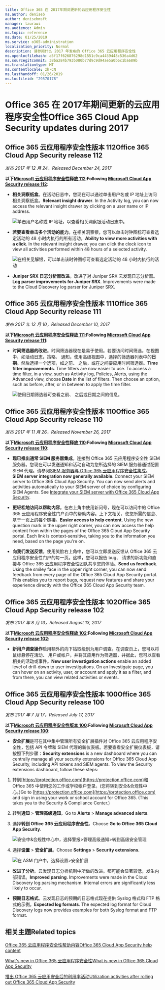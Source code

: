```yaml
---
title: Office 365 在 2017年期间更新的云应用程序安全性
ms.author: deniseb
author: denisebmsft
manager: laurawi
ms.audience: Admin
ms.topic: reference
ms.date: 01/25/2019
ms.service: o365-administration
localization_priority: Normal
description: 请参阅什么 2017 年发布的 Office 365 云应用程序安全性
ms.openlocfilehash: a5f17f626876298d1551c9ca4439448c536a4d62
ms.sourcegitcommit: 38ba284b793b080b77d9c9d94ae5a0b6c1ba689b
ms.translationtype: MT
ms.contentlocale: zh-CN
ms.lasthandoff: 01/26/2019
ms.locfileid: "29570178"
---
```

# <a name="office-365-cloud-app-security-updates-during-2017"></a><span data-ttu-id="4c9a4-103">Office 365 在 2017年期间更新的云应用程序安全性</span><span class="sxs-lookup"><span data-stu-id="4c9a4-103">Office 365 Cloud App Security updates during 2017</span></span>
    
## <a name="office-365-cloud-app-security-release-112"></a><span data-ttu-id="4c9a4-104">Office 365 云应用程序安全性版本 112</span><span class="sxs-lookup"><span data-stu-id="4c9a4-104">Office 365 Cloud App Security release 112</span></span>

<span data-ttu-id="4c9a4-105">*发布 2017 年 12 月 24，*</span><span class="sxs-lookup"><span data-stu-id="4c9a4-105">*Released December 24, 2017*</span></span> 
  
<span data-ttu-id="4c9a4-106">**以下[Microsoft 云应用程序安全性释放 112](https://docs.microsoft.com/cloud-app-security/release-notes#cloud-app-security-release-112)**:</span><span class="sxs-lookup"><span data-stu-id="4c9a4-106">**Following [Microsoft Cloud App Security release 112](https://docs.microsoft.com/cloud-app-security/release-notes#cloud-app-security-release-112)**:</span></span> 
  
- <span data-ttu-id="4c9a4-p101">**相关洞察纸盒**。在活动日志中，您现在可以通过单击用户名或 IP 地址上访问相关洞察纸盒。</span><span class="sxs-lookup"><span data-stu-id="4c9a4-p101">**Relevant insight drawer**. In the Activity log, you can now access the relevant insight drawer by clicking on a user name or IP address.</span></span> 
    
    ![单击用户名称或 IP 地址，以查看相关洞察银活动日志中。](media/8e32b3fa-8c0c-4c5e-b248-fe7d7e1b516d.png)
  
- <span data-ttu-id="4c9a4-p102">**若要查看单击多个活动的能力**。在相关洞察银，您可以单击时钟图标可查看选定活动的 48 小时内执行的所有活动。</span><span class="sxs-lookup"><span data-stu-id="4c9a4-p102">**Ability to view more activities with a click**. In the relevant insight drawer, you can click the clock icon to view all activities performed within 48 hours of a selected activity.</span></span> 
    
    ![在相关见解银，可以单击该时钟图标可查看选定活动的 48 小时内执行的活动](media/c6c96aa0-98e5-4205-8873-45f8d6fd0843.png)
  
- <span data-ttu-id="4c9a4-p103">**Juniper SRX 日志分析器改进**。改进了对 Juniper SRX 云发现日志分析器。</span><span class="sxs-lookup"><span data-stu-id="4c9a4-p103">**Log parser improvements for Juniper SRX**. Improvements were made to the Cloud Discovery log parser for Juniper SRX.</span></span> 
    
## <a name="office-365-cloud-app-security-release-111"></a><span data-ttu-id="4c9a4-115">Office 365 云应用程序安全性版本 111</span><span class="sxs-lookup"><span data-stu-id="4c9a4-115">Office 365 Cloud App Security release 111</span></span>

<span data-ttu-id="4c9a4-116">*发布 2017 年 12 月 10，*</span><span class="sxs-lookup"><span data-stu-id="4c9a4-116">*Released December 10, 2017*</span></span> 
  
<span data-ttu-id="4c9a4-117">**以下[Microsoft 云应用程序安全性释放 111](https://docs.microsoft.com/cloud-app-security/release-notes#cloud-app-security-release-111)**:</span><span class="sxs-lookup"><span data-stu-id="4c9a4-117">**Following [Microsoft Cloud App Security release 111](https://docs.microsoft.com/cloud-app-security/release-notes#cloud-app-security-release-111)**:</span></span> 
  
- <span data-ttu-id="4c9a4-p104">**时间筛选器的改进**。时间筛选器现在是易于使用。若要访问时间筛选，在视图中，如活动日志，策略、 通知，使用高级视图中，选择的筛选器列表中的**日期**。然后选择一个选项，如之前、 之后，或在之间要应用时间筛选器。</span><span class="sxs-lookup"><span data-stu-id="4c9a4-p104">**Time filter improvements**. Time filters are now easier to use. To access a time filter, in a view, such as Activity log, Policies, Alerts, using the Advanced view, choose **Date** in the list of filters. Then choose an option, such as before, after, or in between to apply the time filter.</span></span> 
    
    ![使用日期筛选器可查看之前、 之后或日期之间的信息。](media/9dbb2a10-f68f-413b-8b4e-88911152cb92.png)
  
## <a name="office-365-cloud-app-security-release-110"></a><span data-ttu-id="4c9a4-123">Office 365 云应用程序安全性版本 110</span><span class="sxs-lookup"><span data-stu-id="4c9a4-123">Office 365 Cloud App Security release 110</span></span>

<span data-ttu-id="4c9a4-124">*发布 2017 年 11 月 26，*</span><span class="sxs-lookup"><span data-stu-id="4c9a4-124">*Released November 26, 2017*</span></span> 
  
<span data-ttu-id="4c9a4-125">**以下[Microsoft 云应用程序安全性释放 110](https://docs.microsoft.com/cloud-app-security/release-notes#cloud-app-security-release-110)**:</span><span class="sxs-lookup"><span data-stu-id="4c9a4-125">**Following [Microsoft Cloud App Security release 110](https://docs.microsoft.com/cloud-app-security/release-notes#cloud-app-security-release-110)**:</span></span> 
  
- <span data-ttu-id="4c9a4-p105">**现已推出通常 SIEM 服务器集成**。连接到 Office 365 云应用程序安全性 SIEM 服务器。您现在可以发送通知和活动自动为您所选择的 SIEM 服务器通过配置 SIEM 代理。请参阅[SIEM 服务器与 Office 365 云应用程序安全性集成](integrate-your-siem-server-with-office-365-cas.md)。</span><span class="sxs-lookup"><span data-stu-id="4c9a4-p105">**SIEM server integration now generally available**. Connect your SIEM server to Office 365 Cloud App Security. You can now send alerts and activities automatically to your SIEM server of choice by configuring SIEM Agents. See [Integrate your SIEM server with Office 365 Cloud App Security](integrate-your-siem-server-with-office-365-cas.md).</span></span>
    
- <span data-ttu-id="4c9a4-p106">**更轻松地访问以帮助内容**。在右上角中使用新问号，现在可以访问中的 Office 365 云应用程序安全性门户页中的帮助内容。上下文相关，使您所需的信息、 基于一页上的每个链接。</span><span class="sxs-lookup"><span data-stu-id="4c9a4-p106">**Easier access to help content**. Using the new question mark in the upper right corner, you can now access the help content from within the pages of the Office 365 Cloud App Security portal. Each link is context-sensitive, taking you to the information you need, based on the page you're on.</span></span> 
    
- <span data-ttu-id="4c9a4-p107">**向我们发送反馈**。使用笑脸右上角中，您可以立即发送反馈从 Office 365 云应用程序安全性门户的每一页。这样，您可以报告 bug、 请求的新功能和直接与 Office 365 云应用程序安全性团队共享您的体验。</span><span class="sxs-lookup"><span data-stu-id="4c9a4-p107">**Send us feedback**. Using the smiley face in the upper right corner, you can now send feedback from every page of the Office 365 Cloud App Security portal. This enables you to report bugs, request new features and share your experience directly with the Office 365 Cloud App Security team.</span></span> 
    
## <a name="office-365-cloud-app-security-release-102"></a><span data-ttu-id="4c9a4-136">Office 365 云应用程序安全性版本 102</span><span class="sxs-lookup"><span data-stu-id="4c9a4-136">Office 365 Cloud App Security release 102</span></span>

<span data-ttu-id="4c9a4-137">*发布 2017 年 8 月 13，*</span><span class="sxs-lookup"><span data-stu-id="4c9a4-137">*Released August 13, 2017*</span></span> 
  
<span data-ttu-id="4c9a4-138">**以下[Microsoft 云应用程序安全性释放 102](https://docs.microsoft.com/cloud-app-security/release-notes#cloud-app-security-release-102)**:</span><span class="sxs-lookup"><span data-stu-id="4c9a4-138">**Following [Microsoft Cloud App Security release 102](https://docs.microsoft.com/cloud-app-security/release-notes#cloud-app-security-release-102)**:</span></span> 
  
- <span data-ttu-id="4c9a4-p108">**新用户调查操作**启用额外的向下钻取级别为用户调查。在调查页上，您可以将鼠标悬停在活动、 用户或帐户，并将其应用作为筛选器，并据此，您可以查看相关的活动或事件。</span><span class="sxs-lookup"><span data-stu-id="4c9a4-p108">**New user investigation actions** enable an added level of drill-down to user investigations. On an Investigate page, you can hover on an activity, user, or account and apply it as a filter, and from there, you can view related activities or events.</span></span> 
    
## <a name="office-365-cloud-app-security-release-100"></a><span data-ttu-id="4c9a4-141">Office 365 云应用程序安全性版本 100</span><span class="sxs-lookup"><span data-stu-id="4c9a4-141">Office 365 Cloud App Security release 100</span></span>

<span data-ttu-id="4c9a4-142">*发布 2017 年 7 月 17，*</span><span class="sxs-lookup"><span data-stu-id="4c9a4-142">*Released July 17, 2017*</span></span> 
  
<span data-ttu-id="4c9a4-143">**以下[Microsoft 云应用程序安全性版本 100](https://docs.microsoft.com/cloud-app-security/release-notes#cloud-app-security-release-100)**:</span><span class="sxs-lookup"><span data-stu-id="4c9a4-143">**Following [Microsoft Cloud App Security release 100](https://docs.microsoft.com/cloud-app-security/release-notes#cloud-app-security-release-100)**:</span></span> 
  
- <span data-ttu-id="4c9a4-p109">**安全扩展**是可在其中集中管理所有安全扩展插件对 Office 365 云应用程序安全性，包括 API 令牌和 SIEM 代理的新仪表板。若要查看安全扩展仪表板，请按照下列步骤：</span><span class="sxs-lookup"><span data-stu-id="4c9a4-p109">**Security extensions** is a new dashboard where you can centrally manage all your security extensions for Office 365 Cloud App Security, including API tokens and SIEM agents. To view the Security extensions dashboard, follow these steps:</span></span> 
    
1. <span data-ttu-id="4c9a4-p110">转到[https://protection.office.com](https://protection.office.com)和 Office 365 中使用您的工作或学校帐户登录。(您将转到安全&amp;合规性中心。)</span><span class="sxs-lookup"><span data-stu-id="4c9a4-p110">Go to [https://protection.office.com](https://protection.office.com) and sign in using your work or school account for Office 365. (This takes you to the Security &amp; Compliance Center.)</span></span> 
    
2. <span data-ttu-id="4c9a4-148">转到**通知** \> **管理高级通知**。</span><span class="sxs-lookup"><span data-stu-id="4c9a4-148">Go to **Alerts** \> **Manage advanced alerts**.</span></span>
    
3. <span data-ttu-id="4c9a4-149">选择**转到 Office 365 云应用程序安全性**。</span><span class="sxs-lookup"><span data-stu-id="4c9a4-149">Choose **Go to Office 365 Cloud App Security**.</span></span>
    
    ![安全中&amp;合规性中心中，选择警报\>管理高级通知\>转到高级安全管理](media/9792b121-9cd4-4faa-a6e0-81cfab4bf2f2.png)
  
4. <span data-ttu-id="4c9a4-151">选择**设置** \> **安全扩展**。</span><span class="sxs-lookup"><span data-stu-id="4c9a4-151">Choose **Settings** \> **Security extensions**.</span></span>
    
    ![在 ASM 门户中，选择设置\>安全扩展](media/f03d47a1-91ff-41b9-9baf-b514cffe41a8.png)
  
- <span data-ttu-id="4c9a4-p111">**改进了分析**。云发现日志分析机制中所做的改进。都可能会显著较低，发生内部错误。</span><span class="sxs-lookup"><span data-stu-id="4c9a4-p111">**Improved parsing**. Improvements were made in the Cloud Discovery log parsing mechanism. Internal errors are significantly less likely to occur.</span></span> 
    
- <span data-ttu-id="4c9a4-p112">**预期日志格式**。云发现日志的预期的日志格式现在提供 Syslog 格式和 FTP 格式的示例。</span><span class="sxs-lookup"><span data-stu-id="4c9a4-p112">**Expected log formats**. The expected log format for Cloud Discovery logs now provides examples for both Syslog format and FTP format.</span></span> 
    
## <a name="related-topics"></a><span data-ttu-id="4c9a4-158">相关主题</span><span class="sxs-lookup"><span data-stu-id="4c9a4-158">Related topics</span></span>

[<span data-ttu-id="4c9a4-159">Office 365 云应用程序安全性帮助内容</span><span class="sxs-lookup"><span data-stu-id="4c9a4-159">Office 365 Cloud App Security help content</span></span>](office-365-cas-help.md)

[<span data-ttu-id="4c9a4-160">What's new in Office 365 云应用程序安全性</span><span class="sxs-lookup"><span data-stu-id="4c9a4-160">What is new in Office 365 Cloud App Security</span></span>](new-in-office-365-cas.md)
  
[<span data-ttu-id="4c9a4-161">推出 Office 365 云应用安全后的利用率活动</span><span class="sxs-lookup"><span data-stu-id="4c9a4-161">Utilization activities after rolling out Office 365 Cloud App Security</span></span>](utilization-activities-for-ocas.md)

